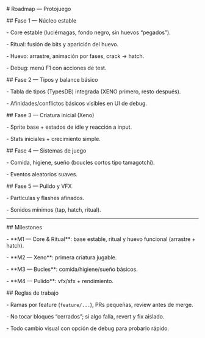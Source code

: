 \# Roadmap — Protojuego



\## Fase 1 — Núcleo estable

\- Core estable (luciérnagas, fondo negro, sin huevos “pegados”).

\- Ritual: fusión de bits y aparición del huevo.

\- Huevo: arrastre, animación por fases, crack → hatch.

\- Debug: menú F1 con acciones de test.



\## Fase 2 — Tipos y balance básico

\- Tabla de tipos (TypesDB) integrada (XENO primero, resto después).

\- Afinidades/conflictos básicos visibles en UI de debug.



\## Fase 3 — Criatura inicial (Xeno)

\- Sprite base + estados de idle y reacción a input.

\- Stats iniciales + crecimiento simple.



\## Fase 4 — Sistemas de juego

\- Comida, higiene, sueño (boucles cortos tipo tamagotchi).

\- Eventos aleatorios suaves.



\## Fase 5 — Pulido y VFX

\- Partículas y flashes afinados.

\- Sonidos mínimos (tap, hatch, ritual).



---



\## Milestones

\- \*\*M1 — Core \& Ritual\*\*: base estable, ritual y huevo funcional (arrastre + hatch).

\- \*\*M2 — Xeno\*\*: primera criatura jugable.

\- \*\*M3 — Bucles\*\*: comida/higiene/sueño básicos.

\- \*\*M4 — Pulido\*\*: vfx/sfx + rendimiento.



\## Reglas de trabajo

\- Ramas por feature (`feature/...`), PRs pequeñas, review antes de merge.

\- No tocar bloques “cerrados”; si algo falla, revert y fix aislado.

\- Todo cambio visual con opción de debug para probarlo rápido.




